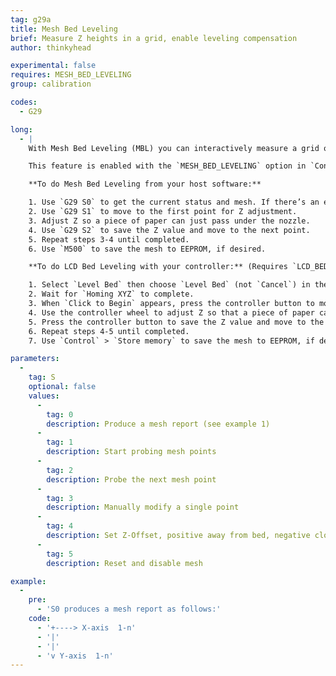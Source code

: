 ```yaml
---
tag: g29a
title: Mesh Bed Leveling
brief: Measure Z heights in a grid, enable leveling compensation
author: thinkyhead

experimental: false
requires: MESH_BED_LEVELING
group: calibration

codes:
  - G29

long:
  - |
    With Mesh Bed Leveling (MBL) you can interactively measure a grid of Z heights without a bed probe. The only tool required is a piece of paper or a feeler gauge. MBL uses the mesh to compensate for variations in height across the bed. Comparable to using `AUTO_BED_LEVELING_BILINEAR` with `PROBE_MANUALLY`.

    This feature is enabled with the `MESH_BED_LEVELING` option in `Configuration.h`. Users with a probe should enable one of the [`AUTO_BED_LEVELING_*`](/docs/gcode/G029-abl.html) options instead.

    **To do Mesh Bed Leveling from your host software:**

    1. Use `G29 S0` to get the current status and mesh. If there’s an existing mesh, you can send M420 S1 to use it.
    2. Use `G29 S1` to move to the first point for Z adjustment.
    3. Adjust Z so a piece of paper can just pass under the nozzle.
    4. Use `G29 S2` to save the Z value and move to the next point.
    5. Repeat steps 3-4 until completed.
    6. Use `M500` to save the mesh to EEPROM, if desired.

    **To do LCD Bed Leveling with your controller:** (Requires `LCD_BED_LEVELING`)

    1. Select `Level Bed` then choose `Level Bed` (not `Cancel`) in the sub-menu.
    2. Wait for `Homing XYZ` to complete.
    3. When `Click to Begin` appears, press the controller button to move to the first point.
    4. Use the controller wheel to adjust Z so that a piece of paper can just pass under the nozzle.
    5. Press the controller button to save the Z value and move to the next point.
    6. Repeat steps 4-5 until completed.
    7. Use `Control` > `Store memory` to save the mesh to EEPROM, if desired.

parameters:
  -
    tag: S
    optional: false
    values:
      -
        tag: 0
        description: Produce a mesh report (see example 1)
      -
        tag: 1
        description: Start probing mesh points
      -
        tag: 2
        description: Probe the next mesh point
      -
        tag: 3
        description: Manually modify a single point
      -
        tag: 4
        description: Set Z-Offset, positive away from bed, negative closer to bed.
      -
        tag: 5
        description: Reset and disable mesh

example:
  -
    pre:
      - 'S0 produces a mesh report as follows:'
    code:
      - '+----> X-axis  1-n'
      - '|'
      - '|'
      - 'v Y-axis  1-n'
---
```

